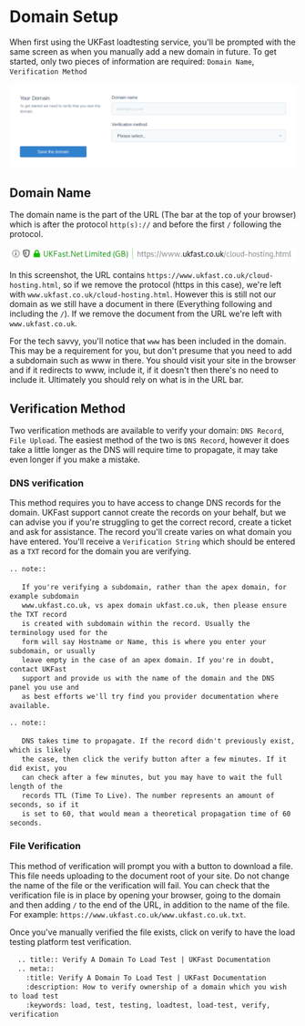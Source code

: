 # Domain Setup

When first using the UKFast loadtesting service, you'll be prompted with the same screen
as when you manually add a new domain in future. To get started, only two pieces of
information are required: `Domain Name`, `Verification Method`

![Domain setup screen](files/domainsetup.png)

## Domain Name

The domain name is the part of the URL (The bar at the top of your browser) which is
after the protocol `http(s)://` and before the first `/` following the protocol.

![URL bar with domain](files/urlbar.png)

In this screenshot, the URL contains `https://www.ukfast.co.uk/cloud-hosting.html`,
so if we remove the protocol (https in this case), we're left with 
`www.ukfast.co.uk/cloud-hosting.html`. However this is still not our domain as we still
have a document in there (Everything following and including the `/`). If we remove
the document from the URL we're left with `www.ukfast.co.uk`.

For the tech savvy, you'll notice that `www` has been included in the domain. This
may be a requirement for you, but don't presume that you need to add a subdomain such
as www in there. You should visit your site in the browser and if it redirects to
www, include it, if it doesn't then there's no need to include it. Ultimately you
should rely on what is in the URL bar.


## Verification Method

Two verification methods are available to verify your domain: `DNS Record`, `File Upload`.
The easiest method of the two is `DNS Record`, however it does take a little longer as
the DNS will require time to propagate, it may take even longer if you make a mistake.

### DNS verification
 
This method requires you to have access to change DNS records for the
domain. UKFast support cannot create the records on your behalf, but we can advise
you if you're struggling to get the correct record, create a ticket and ask for assistance.
The record you'll create varies on what domain you have entered. You'll receive a
`Verification String` which should be entered as a `TXT` record for the domain you are
verifying.

```eval_rst
.. note::

   If you're verifying a subdomain, rather than the apex domain, for example subdomain
   www.ukfast.co.uk, vs apex domain ukfast.co.uk, then please ensure the TXT record
   is created with subdomain within the record. Usually the terminology used for the
   form will say Hostname or Name, this is where you enter your subdomain, or usually
   leave empty in the case of an apex domain. If you're in doubt, contact UKFast
   support and provide us with the name of the domain and the DNS panel you use and
   as best efforts we'll try find you provider documentation where available.

```

```eval_rst
.. note::

   DNS takes time to propagate. If the record didn't previously exist, which is likely
   the case, then click the verify button after a few minutes. If it did exist, you
   can check after a few minutes, but you may have to wait the full length of the
   records TTL (Time To Live). The number represents an amount of seconds, so if it
   is set to 60, that would mean a theoretical propagation time of 60 seconds.

```

### File Verification

This method of verification will prompt you with a button to download a file.
This file needs uploading to the document root of your site. Do not change the name
of the file or the verification will fail. You can check that the verification file
is in place by opening your browser, going to the domain and then adding `/` to the
end of the URL, in addition to the name of the file. For example:
`https://www.ukfast.co.uk/www.ukfast.co.uk.txt`.

Once you've manually verified the file exists, click on verify to have the
load testing platform test verification.


```eval_rst
  .. title:: Verify A Domain To Load Test | UKFast Documentation
  .. meta::
    :title: Verify A Domain To Load Test | UKFast Documentation
    :description: How to verify ownership of a domain which you wish to load test
    :keywords: load, test, testing, loadtest, load-test, verify, verification
```
